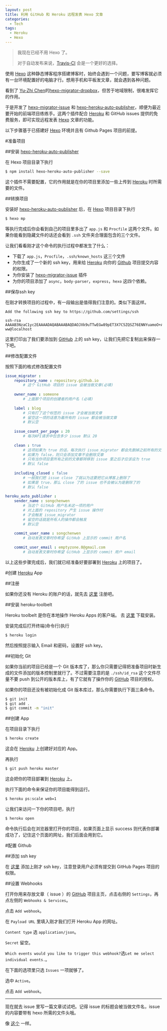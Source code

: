 ```yaml
---
layout: post
title: 利用 GitHub 和 Heroku 远程发表 Hexo 文章
categories: 
  - Tech
tags: 
  - Heroku
  - Hexo
---
```


> 我现在已经不用 Hexo 了。
>
> 对于自动发布来说，[Travis-CI](https://travis-ci.org) 会是一个更好的选择。

使用 [Hexo] 这种静态博客程序搭建博客时，始终会遇到一个问题，要写博客就必须有一台环境配置好的电脑才行。想用手机和平板发文章，就会遇到各种问题。

看到了 [Yu-Zhi Chen](http://kywk.github.io/)的[hexo-migrator-dropbox](http://kywk.github.io/hexo-migrator-dropbox/)，但苦于地域限制，很难发挥它的作用。

于是开发了 [hexo-migrator-issue] 和 [hexo-heroku-auto-publisher]，顺便为最近要开始的前端项目练练手。这两个插件配合 [Heroku] 和 GitHub issues 提供的免费服务，即可实现远程发表 [Hexo] 文章的功能。

以下步骤基于已搭建好 [Hexo] 环境并且有 Github Pages 项目的前提。

<!-- more -->

#准备项目

##安装 [hexo-heroku-auto-publisher]

在 Hexo 项目目录下执行

~~~ bash
$ npm install hexo-heroku-auto-publisher --save
~~~

这个插件不需要配置，它的作用就是在你的项目里添加一些上传到 [Heroku] 时所需要的文件。

##转换项目

安装好 [hexo-heroku-auto-publisher] 后，在 [Hexo] 项目目录下执行

~~~ bash
$ hexo mp
~~~

等执行完成后你会看到自己的项目里多出了 `app.js` 和 `Procfile` 这两个文件。如果你能看到隐藏文件的话还会看到 `.ssh` 文件夹合理面包含的三个文件。

让我们看看刚才这个命令的执行过程中都发生了什么：

* 下载了 `app.js`，`Procfile`，`.ssh/known_hosts` 这三个文件
* 为你生成了一个新的 ssh key，用来给 [Heroku] 向你的 [Github] 项目提交内容的权限。
* 为你安装了 [hexo-migrator-issue] 插件
* 为你的项目添加了 `async`，`body-parser`，`express`，`hexo` 这四个依赖。

##保存ssh key

在刚才转换项目的过程中，有一段输出是值得我们注意的。类似下面这样。

~~~
Add the following ssh key to https://github.com/settings/ssh 

ssh-rsa AAAAB3NzaC1yc2EAAAADAQABAAABAQDAOJXk9uTTwEGw89pET3X7C5ZQSZ76ENNYuamoO+AhMO3xlommwuqFzkKZX7ijWVAhaJ6dfuetpSFVAiSLQsHaEWH/ZLzLD9h+grhrkuk/wUyArn8IXe7hwTKl6fbTzrnZpY8I9FrQOk72cGiq82oLnBpnA1DIHvAQL1c/oIBZpZXWni70N1AOJ5qw4s9H2lqK7p53JLWtx/dEZtBCIvcSCqDrZpVgwQPgzfIdbaD2aB0j6KQKrsQlszj1s/svFzfdv6s1imc6NsA+IxpShH+2c9jbMU2NyEKEnM1ipOyPoFjCHTQ1ufBd5vT8M9nwVoHbpuOhSttBM6HHXWmhPFmp ww@localhost
~~~

这里打印出了我们要添加到 [GitHub] 上的 ssh key，让我们先把它复制出来保存一下吧。

##修改配置文件

按照下面的格式修改配置文件

~~~ yaml
issue_migrator :
    repository_name : repository.github.io  
        # 这个 GitHub 项目的 issue 会被当做文章(必填)
                                             
    owner_name : someone                     
        # 上面那个项目的创建者的用户名 (必填)
                                             
    label : blog            
        # 只有打了这个标签的 issue 才会被当做文章
        # 留空这一项的话意为着所有的 issue 都会被当做文章
        # 默认空
                                             
    issue_count_per_page : 20
        # 每次API请求中包含多少 issue 默认 20
    
    clean : true
        # 这项如果为 true 的话，每次执行 issue_migrator 都会先删掉之前所有的文章
        # 如果为 false，则只会添加文章不会删除文章
        # 只有当你项目里所有之前的文章都转移到 issue 里之后才应该设为 true
        # 默认 false
    
    including_closed : false
        # 一般我们把 issue close 了就以为这要把它从博客上删除了
        # 如果是 true，那么 close 了的 issue 也不会被认为是删除了的
        # 默认 false
        
heroku_auto_publisher :
    sender_name : songchenwen
    	# 当这个 GitHub 用户名未这一项的用户
    	# 对上面的 repository 产生 issue 操作时
    	# 才会触发 issue_migrator
    	# 留空的话就是所有人的操作都会触发
    	# 默认空
    	
    commit_user_name : songchenwen
    	# 自动发表文章时你希望 GitHub 上显示的 commit 用户名
    	
    commit_user_email : emptyzone.0@gmail.com
    	# 自动发表文章时你希望 GitHub 上显示的 commit 用户 email
~~~

以上这些步骤完成后，我们就已经准备好要部署到 [Heroku] 上的项目了。

#创建 [Heroku] App

##注册

如果你还没有 Heroku 的账户的话，就先去 [这里](https://id.heroku.com/signup) 注册吧。

##安装 heroku-toolbelt

Heroku toolbelt 是你在本地操作 Heroku Apps 的客户端。
去 [这里](https://devcenter.heroku.com/articles/quickstart#step-2-install-the-heroku-toolbelt) 下载安装。

安装完成后打开终端(命令行)执行

~~~ bash
$ heroku login
~~~

然后按照提示输入 Email 和密码，设置好 ssh key。

##初始化 Git

如果你当前的项目已经是一个 Git 版本库了，那么你只需要记得把准备项目时新生成的文件添加的版本控制里就行了。不过需要注意的是 `./ssh/id_rsa` 这个文件尽量不要 push 到公开的版本库上，有了它就有了操作你的 [GitHub] 项目的授权。

如果你的项目还没有被初始化成 Git 版本库过，那么你需要执行下面三条命令。

~~~ bash
$ git init
$ git add .
$ git commit -m "init"
~~~

##创建 App

在项目目录下执行

~~~ bash
$ heroku create
~~~

这会在 [Heroku] 上创建好对应的 App。

再执行

~~~ bash
$ git push heroku master
~~~

这会把你的项目部署到 [Heroku] 上。

执行下面的命令来保证你的项目能得到运行。

~~~ bash
$ heroku ps:scale web=1
~~~

让我们来访问一下你的项目吧，执行

~~~ bash
$ heroku open
~~~

命令执行后会在浏览器里打开你的项目，如果页面上显示 success 则代表你部署成功了，记住这个页面的网址，我们后面会用到它。

#配置 Github


##添加 ssh key

在 [这里](https://github.com/settings/ssh) 添加上刚才 ssh key，注意登录用户必须有提交到 GitHub Pages 项目的权限。

##设置 Webhooks

打开你用来存放文章（ issue ）的 [GitHub] 项目主页，点击右侧的 `Settings`，再点左侧的 `Webhooks & Services`。

点击 `Add webhook`。

在 `Payload URL` 里填入刚才我们打开 Heroku App 的网址。

`Content type` 选 `application/json`。

`Secret` 留空。

`Which events would you like to trigger this webhook?`选`Let me select individual events.`。

在下面的选项里只选 `Issues` 一项就够了。

选中 `Active`。

点击 `Add webhook`。


---


现在就去 issue 里写一篇文章试试吧。记得 issue 的标题会被当做文件名，issue 的内容要带有 hexo 所需的文件头哦。

像 [这个](https://github.com/emptyzone/emptyzone.github.com/issues/14) 一样。

[Hexo]: http://hexo.io
[hexo-migrator-issue]: https://github.com/songchenwen/hexo-migrator-issue
[hexo-heroku-auto-publisher]: https://github.com/songchenwen/hexo-heroku-auto-publisher
[Heroku]: http://heroku.com
[Github]: https://github.com